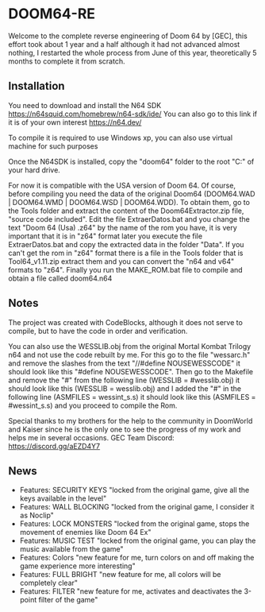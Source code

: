 # DOOM64-RE

Welcome to the complete reverse engineering of Doom 64 by [GEC], this effort took about 1 year and a half although it had not advanced almost nothing, I restarted the whole process from June of this year, theoretically 5 months to complete it from scratch.

## Installation

You need to download and install the N64 SDK https://n64squid.com/homebrew/n64-sdk/ide/
You can also go to this link if it is of your own interest https://n64.dev/

To compile it is required to use Windows xp, you can also use virtual machine for such purposes

Once the N64SDK is installed, copy the "doom64" folder to the root "C:" of your hard drive.

For now it is compatible with the USA version of Doom 64.
Of course, before compiling you need the data of the original Doom64 (DOOM64.WAD | DOOM64.WMD | DOOM64.WSD | DOOM64.WDD).
To obtain them, go to the Tools folder and extract the content of the Doom64Extractor.zip file, "source code included".
Edit the file ExtraerDatos.bat and you change the text "Doom 64 (Usa) .z64" by the name of the rom you have, it is very important that it is in "z64" format later you execute the file ExtraerDatos.bat and copy the extracted data in the folder "Data".
If you can't get the rom in "z64" format there is a file in the Tools folder that is Tool64_v1.11.zip extract them and you can convert the "n64 and v64" formats to "z64".
Finally you run the MAKE_ROM.bat file to compile and obtain a file called doom64.n64

## Notes
The project was created with CodeBlocks, although it does not serve to compile, but to have the code in order and verification.

You can also use the WESSLIB.obj from the original Mortal Kombat Trilogy n64 and not use the code rebuilt by me.
For this go to the file "wessarc.h" and remove the slashes from the text "//#define NOUSEWESSCODE" it should look like this "#define NOUSEWESSCODE".
Then go to the Makefile and remove the "#" from the following line (WESSLIB = #wesslib.obj) it should look like this (WESSLIB = wesslib.obj) and I added the "#" in the following line (ASMFILES = wessint_s.s) it should look like this (ASMFILES = #wessint_s.s) and you proceed to compile the Rom.

Special thanks to my brothers for the help to the community in DoomWorld and Kaiser since he is the only one to see the progress of my work and helps me in several occasions.
GEC Team Discord:  https://discord.gg/aEZD4Y7

## News
* Features: SECURITY KEYS "locked from the original game, give all the keys available in the level"
* Features: WALL BLOCKING "locked from the original game, I consider it as Noclip"
* Features: LOCK MONSTERS "locked from the original game, stops the movement of enemies like Doom 64 Ex"
* Features: MUSIC TEST "locked from the original game, you can play the music available from the game"
* Features: Colors "new feature for me, turn colors on and off making the game experience more interesting"
* Features: FULL BRIGHT "new feature for me, all colors will be completely clear"
* Features: FILTER "new feature for me, activates and deactivates the 3-point filter of the game"
